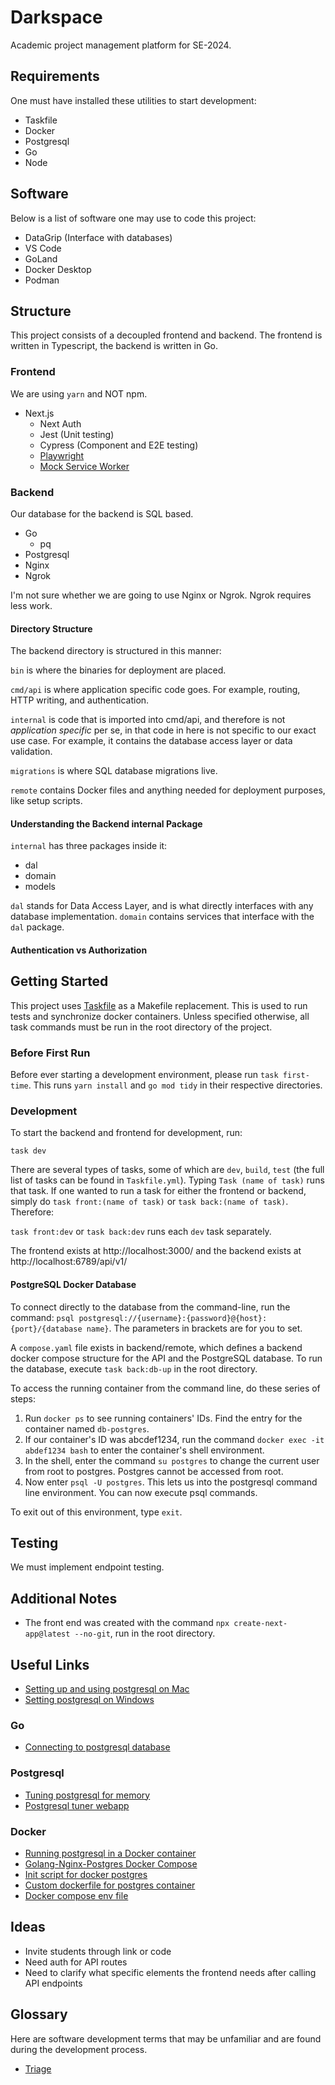# Darkspace

Academic project management platform for SE-2024.

## Requirements

One must have installed these utilities to start development:

- Taskfile
- Docker
- Postgresql
- Go
- Node

## Software

Below is a list of software one may use to code this project:

- DataGrip (Interface with databases)
- VS Code
- GoLand
- Docker Desktop
- Podman

## Structure

This project consists of a decoupled frontend and backend. The frontend is written in Typescript, the backend is written in Go.

### Frontend

We are using ```yarn``` and NOT npm.

- Next.js
  - Next Auth
  - Jest (Unit testing)
  - Cypress (Component and E2E testing)
  - [Playwright](https://playwright.dev/)
  - [Mock Service Worker](https://mswjs.io/)

### Backend

Our database for the backend is SQL based.

- Go
  - pq
- Postgresql
- Nginx
- Ngrok

I'm not sure whether we are going to use Nginx or Ngrok. Ngrok requires less work.

#### Directory Structure

The backend directory is structured in this manner:

```bin``` is where the binaries for deployment are placed.

```cmd/api``` is where application specific code goes. For example, routing, HTTP writing, and authentication.

```internal``` is code that is imported into cmd/api, and therefore is not *application specific* per se, in that code in here is not specific to our exact use case. For example, it contains the database access layer or data validation.

```migrations``` is where SQL database migrations live.

```remote``` contains Docker files and anything needed for deployment purposes, like setup scripts.

#### Understanding the Backend **internal** Package

```internal``` has three packages inside it:

- dal
- domain
- models

```dal``` stands for Data Access Layer, and is what directly interfaces with any database implementation. ```domain``` contains services that interface with the ```dal``` package.

#### Authentication vs Authorization

## Getting Started

This project uses [Taskfile](https://taskfile.dev) as a Makefile replacement. This is used to run tests and synchronize docker containers. Unless specified otherwise, all task commands must be run in the root directory of the project.

### Before First Run

Before ever starting a development environment, please run ```task first-time```. This runs ```yarn install``` and ```go mod tidy``` in their respective directories.

### Development

To start the backend and frontend for development, run:

```task dev```

There are several types of tasks, some of which are ```dev```, ```build```, ```test``` (the full list of tasks can be found in ```Taskfile.yml```). Typing ```Task (name of task)``` runs that task. If one wanted to run a task for either the frontend or backend, simply do ```task front:(name of task)``` or ```task back:(name of task)```. Therefore:

```task front:dev``` or ```task back:dev``` runs each ```dev``` task separately.

The frontend exists at http://localhost:3000/ and the backend exists at http://localhost:6789/api/v1/

#### PostgreSQL Docker Database

To connect directly to the database from the command-line, run the command: ```psql postgresql://{username}:{password}@{host}:{port}/{database name}```. The parameters in brackets are for you to set.

A ```compose.yaml``` file exists in backend/remote, which defines a backend docker compose structure for the API and the PostgreSQL database. To run the database, execute ```task back:db-up``` in the root directory.

To access the running container from the command line, do these series of steps:

1. Run ```docker ps``` to see running containers' IDs. Find the entry for the container named ```db-postgres```.
2. If our container's ID was abcdef1234, run the command ```docker exec -it abdef1234 bash``` to enter the container's shell environment.
3. In the shell, enter the command ```su postgres``` to change the current user from root to postgres. Postgres cannot be accessed from root.
4. Now enter ```psql -U postgres```. This lets us into the postgresql command line environment. You can now execute psql commands.

To exit out of this environment, type ```exit```.

## Testing

We must implement endpoint testing.

## Additional Notes

- The front end was created with the command ```npx create-next-app@latest --no-git```, run in the root directory.

## Useful Links

- [Setting up and using postgresql on Mac](https://www.sqlshack.com/setting-up-a-postgresql-database-on-mac/)
- [Setting postgresql on Windows](https://www.prisma.io/dataguide/postgresql/setting-up-a-local-postgresql-database#setting-up-postgresql-on-windows)

### Go

- [Connecting to postgresql database](https://www.calhoun.io/connecting-to-a-postgresql-database-with-gos-database-sql-package/)

### Postgresql

- [Tuning postgresql for memory](https://www.enterprisedb.com/postgres-tutorials/how-tune-postgresql-memory)
- [Postgresql tuner webapp](https://pgtune.leopard.in.ua/)

### Docker

- [Running postgresql in a Docker container](https://www.docker.com/blog/how-to-use-the-postgres-docker-official-image/)
- [Golang-Nginx-Postgres Docker Compose](https://github.com/docker/awesome-compose/tree/master/nginx-golang-postgres)
- [Init script for docker postgres](https://mkyong.com/docker/how-to-run-an-init-script-for-docker-postgres/)
- [Custom dockerfile for postgres container](https://forums.docker.com/t/how-to-make-a-docker-file-for-your-own-postgres-container/126526/8)
- [Docker compose env file](https://www.warp.dev/terminus/docker-compose-env-file)

## Ideas

- Invite students through link or code
- Need auth for API routes
- Need to clarify what specific elements the frontend needs after calling API endpoints 

## Glossary

Here are software development terms that may be unfamiliar and are found during the development process.

- [Triage](https://dictionary.cambridge.org/dictionary/english/triage)
